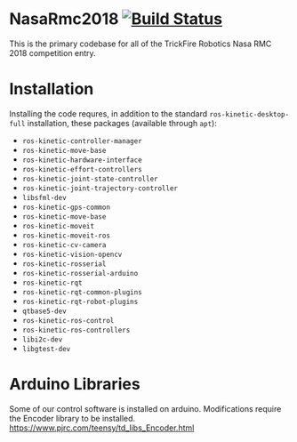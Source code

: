 # NasaRmc2018 [![Build Status](http://40.65.120.141:8080/job/Jenkins%20Build%20-%20NasaRmc2018/badge/icon)](http://40.65.120.141:8080/job/Jenkins%20Build%20-%20NasaRmc2018/)

This is the primary codebase for all of the TrickFire Robotics Nasa RMC 2018 competition entry.

# Installation
Installing the code requres, in addition to the standard `ros-kinetic-desktop-full` installation, these packages (available through `apt`):
 * `ros-kinetic-controller-manager`
 * `ros-kinetic-move-base`
 * `ros-kinetic-hardware-interface`
 * `ros-kinetic-effort-controllers`
 * `ros-kinetic-joint-state-controller`
 * `ros-kinetic-joint-trajectory-controller`
 * `libsfml-dev`
 * `ros-kinetic-gps-common`
 * `ros-kinetic-move-base`
 * `ros-kinetic-moveit`
 * `ros-kinetic-moveit-ros`
 * `ros-kinetic-cv-camera`
 * `ros-kinetic-vision-opencv`
 * `ros-kinetic-rosserial`
 * `ros-kinetic-rosserial-arduino`
 * `ros-kinetic-rqt`
 * `ros-kinetic-rqt-common-plugins`
 * `ros-kinetic-rqt-robot-plugins`
 * `qtbase5-dev`
 * `ros-kinetic-ros-control`
 * `ros-kinetic-ros-controllers`
 * `libi2c-dev`
 * `libgtest-dev`

# Arduino Libraries
Some of our control software is installed on arduino. Modifications require the Encoder library to be installed. https://www.pjrc.com/teensy/td_libs_Encoder.html



